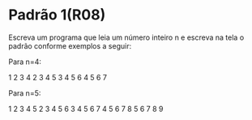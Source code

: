 # Padrão 1(R08) #

Escreva um programa que leia um número inteiro n e escreva na tela o padrão conforme exemplos a seguir:

Para n=4​:

1 2 3 4
2 3 4 5
3 4 5 6
4 5 6 7

Para n=5​:

1 2 3 4 5
2 3 4 5 6
3 4 5 6 7
4 5 6 7 8
5 6 7 8 9

